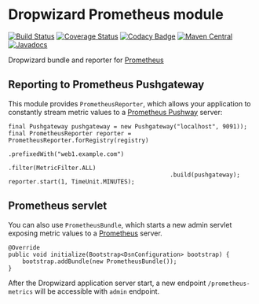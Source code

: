 Dropwizard Prometheus module
=======
[![Build Status](https://travis-ci.org/dhatim/dropwizard-prometheus.png?branch=master)](https://travis-ci.org/dhatim/dropwizard-prometheus)
[![Coverage Status](https://coveralls.io/repos/github/dhatim/dropwizard-prometheus/badge.svg?branch=master)](https://coveralls.io/github/dhatim/dropwizard-prometheus?branch=master)
[![Codacy Badge](https://api.codacy.com/project/badge/Grade/787d545edbad4c5fb47c22a813fa8535)](https://www.codacy.com/app/mathieu-ligocki/dropwizard-prometheus?utm_source=github.com&amp;utm_medium=referral&amp;utm_content=dhatim/dropwizard-prometheus&amp;utm_campaign=Badge_Grade)
[![Maven Central](https://maven-badges.herokuapp.com/maven-central/org.dhatim/dropwizard-prometheus/badge.svg)](https://maven-badges.herokuapp.com/maven-central/org.dhatim/dropwizard-prometheus)
[![Javadocs](https://www.javadoc.io/badge/org.dhatim/dropwizard-prometheus.svg)](https://www.javadoc.io/doc/org.dhatim/dropwizard-prometheus)

Dropwizard bundle and reporter for [Prometheus](https://prometheus.io)

## Reporting to Prometheus Pushgateway

This module provides `PrometheusReporter`, which allows your application to constantly stream metric values to a [Prometheus Pushway](https://prometheus.io/docs/instrumenting/pushing/) server:


    final Pushgateway pushgateway = new Pushgateway("localhost", 9091));
    final PrometheusReporter reporter = PrometheusReporter.forRegistry(registry)
                                                  .prefixedWith("web1.example.com")
                                                  .filter(MetricFilter.ALL)
                                                  .build(pushgateway);
    reporter.start(1, TimeUnit.MINUTES);

## Prometheus servlet

You can also use `PrometheusBundle`, which starts a new admin servlet exposing metric values to a [Prometheus](https://prometheus.io) server.

    @Override
    public void initialize(Bootstrap<DsnConfiguration> bootstrap) {
        bootstrap.addBundle(new PrometheusBundle());
    }

After the Dropwizard application server start, a new endpoint `/prometheus-metrics` will be accessible with `admin` endpoint.

